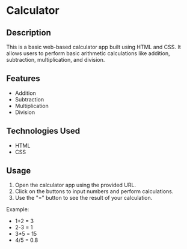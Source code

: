 # Calculator 

## Description
This is a basic web-based calculator app built using HTML and CSS. It allows users to perform basic arithmetic calculations like addition, subtraction, multiplication, and division.

## Features
- Addition
- Subtraction
- Multiplication
- Division

## Technologies Used
- HTML
- CSS

## Usage
1. Open the calculator app using the provided URL.
2. Click on the buttons to input numbers and perform calculations.
3. Use the "=" button to see the result of your calculation.

Example:
* 1+2 = 3
* 2-3 = 1
* 3*5 = 15
* 4/5 = 0.8
